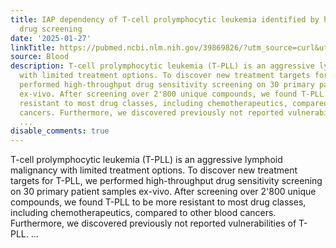 ```yaml
---
title: IAP dependency of T-cell prolymphocytic leukemia identified by high-throughput
  drug screening
date: '2025-01-27'
linkTitle: https://pubmed.ncbi.nlm.nih.gov/39869826/?utm_source=curl&utm_medium=rss&utm_campaign=journals&utm_content=7603509&fc=None&ff=20250128170836&v=2.18.0.post9+e462414
source: Blood
description: T-cell prolymphocytic leukemia (T-PLL) is an aggressive lymphoid malignancy
  with limited treatment options. To discover new treatment targets for T-PLL, we
  performed high-throughput drug sensitivity screening on 30 primary patient samples
  ex-vivo. After screening over 2'800 unique compounds, we found T-PLL to be more
  resistant to most drug classes, including chemotherapeutics, compared to other blood
  cancers. Furthermore, we discovered previously not reported vulnerabilities of T-PLL.
  ...
disable_comments: true
---
```

T-cell prolymphocytic leukemia (T-PLL) is an aggressive lymphoid malignancy with limited treatment options. To discover new treatment targets for T-PLL, we performed high-throughput drug sensitivity screening on 30 primary patient samples ex-vivo. After screening over 2'800 unique compounds, we found T-PLL to be more resistant to most drug classes, including chemotherapeutics, compared to other blood cancers. Furthermore, we discovered previously not reported vulnerabilities of T-PLL. ...